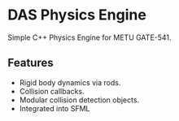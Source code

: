 # DAS Physics Engine
Simple C++ Physics Engine for METU GATE-541.

## Features
 * Rigid body dynamics via rods.
 * Collision callbacks.
 * Modular collision detection objects.
 * Integrated into SFML
